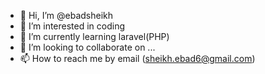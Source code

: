 - 👋 Hi, I’m @ebadsheikh
- 👀 I’m interested in coding
- 🌱 I’m currently learning laravel(PHP)
- 💞️ I’m looking to collaborate on ...
- 📫 How to reach me by email (sheikh.ebad6@gmail.com)

<!---
ebadsheikh/ebadsheikh is a ✨ special ✨ repository because its `README.md` (this file) appears on your GitHub profile.
You can click the Preview link to take a look at your changes.
--->
